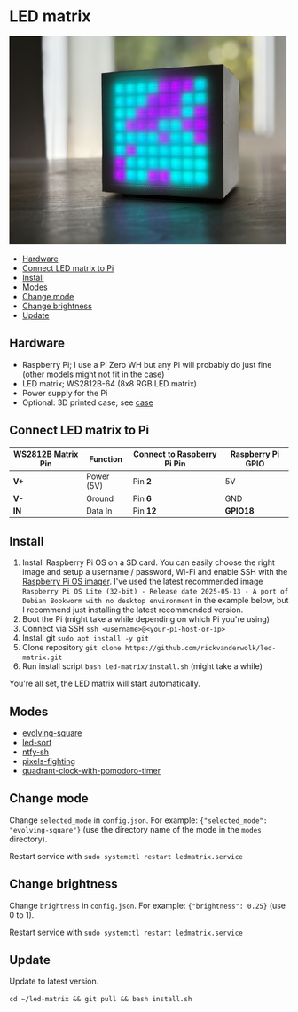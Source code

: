 # LED matrix

<img src="assets/preview.jpg" alt="preview" width="500">

- [Hardware](#hardware)
- [Connect LED matrix to Pi](#connect-led-matrix-to-pi)
- [Install](#install)
- [Modes](#modes)
- [Change mode](#change-mode)
- [Change brightness](#change-brightness)
- [Update](#update)

<a id="hardware"></a>
## Hardware

- Raspberry Pi; I use a Pi Zero WH but any Pi will probably do just fine (other models might not fit in the case)
- LED matrix; WS2812B-64 (8x8 RGB LED matrix)
- Power supply for the Pi
- Optional: 3D printed case; see [case](https://github.com/rickvanderwolk/led-matrix/tree/main/case)

<a id="#connect-led-matrix-to-pi"></a>
## Connect LED matrix to Pi

| WS2812B Matrix Pin | Function   | Connect to Raspberry Pi Pin | Raspberry Pi GPIO |
| ------------------ | ---------- | --------------------------- | ----------------- |
| **V+**             | Power (5V) | Pin **2**                   | 5V                |
| **V-**             | Ground     | Pin **6**                   | GND               |
| **IN**             | Data In    | Pin **12**                  | **GPIO18**        |

<a id="#install"></a>
## Install

1. Install Raspberry Pi OS on a SD card. You can easily choose the right image and setup a username / password, Wi-Fi and enable SSH with the [Raspberry Pi OS imager](https://www.raspberrypi.com/software/). I've used the latest recommended image `Raspberry Pi OS Lite (32-bit) - Release date 2025-05-13 - A port of Debian Bookworm with no desktop environment` in the example below, but I recommend just installing the latest recommended version.
2. Boot the Pi (might take a while depending on which Pi you're using)
3. Connect via SSH `ssh <username>@<your-pi-host-or-ip>`
4. Install git `sudo apt install -y git`
4. Clone repository `git clone https://github.com/rickvanderwolk/led-matrix.git`
5. Run install script `bash led-matrix/install.sh` (might take a while)

You're all set, the LED matrix will start automatically.

<a id="#modes"></a>
## Modes

- [evolving-square](https://github.com/rickvanderwolk/led-matrix/tree/main/modes/evolving-square)
- [led-sort](https://github.com/rickvanderwolk/led-matrix/tree/main/modes/led-sort)
- [ntfy-sh](https://github.com/rickvanderwolk/led-matrix/tree/main/modes/ntfy-sh)
- [pixels-fighting](https://github.com/rickvanderwolk/led-matrix/tree/main/modes/pixels-fighting)
- [quadrant-clock-with-pomodoro-timer](https://github.com/rickvanderwolk/led-matrix/tree/main/modes/quadrant-clock-with-pomodoro-timer)

<a id="#change-mode"></a>
## Change mode

Change `selected_mode` in `config.json`. For example: `{"selected_mode": "evolving-square"}` (use the directory name of the mode in the `modes` directory). 

Restart service with `sudo systemctl restart ledmatrix.service`

<a id="#change-brightness"></a>
## Change brightness

Change `brightness` in `config.json`. For example: `{"brightness": 0.25}` (use 0 to 1).

Restart service with `sudo systemctl restart ledmatrix.service`

<a id="update"></a>
## Update

Update to latest version. 

`cd ~/led-matrix && git pull && bash install.sh`
